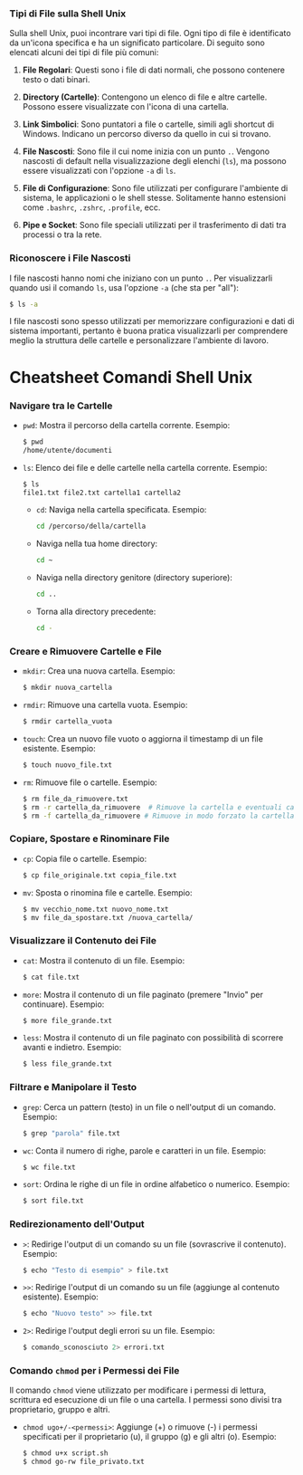 
### Tipi di File sulla Shell Unix

Sulla shell Unix, puoi incontrare vari tipi di file. Ogni tipo di file è identificato da un'icona specifica e ha un significato particolare. Di seguito sono elencati alcuni dei tipi di file più comuni:

1. **File Regolari**: Questi sono i file di dati normali, che possono contenere testo o dati binari.

2. **Directory (Cartelle)**: Contengono un elenco di file e altre cartelle. Possono essere visualizzate con l'icona di una cartella.

3. **Link Simbolici**: Sono puntatori a file o cartelle, simili agli shortcut di Windows. Indicano un percorso diverso da quello in cui si trovano.

4. **File Nascosti**: Sono file il cui nome inizia con un punto `.`. Vengono nascosti di default nella visualizzazione degli elenchi (`ls`), ma possono essere visualizzati con l'opzione `-a` di `ls`.

5. **File di Configurazione**: Sono file utilizzati per configurare l'ambiente di sistema, le applicazioni o le shell stesse. Solitamente hanno estensioni come `.bashrc`, `.zshrc`, `.profile`, ecc.

6. **Pipe e Socket**: Sono file speciali utilizzati per il trasferimento di dati tra processi o tra la rete.

### Riconoscere i File Nascosti

I file nascosti hanno nomi che iniziano con un punto `.`. Per visualizzarli quando usi il comando `ls`, usa l'opzione `-a` (che sta per "all"):

```bash
$ ls -a
```

I file nascosti sono spesso utilizzati per memorizzare configurazioni e dati di sistema importanti, pertanto è buona pratica visualizzarli per comprendere meglio la struttura delle cartelle e personalizzare l'ambiente di lavoro.

# Cheatsheet Comandi Shell Unix

### Navigare tra le Cartelle

- `pwd`: Mostra il percorso della cartella corrente.
  Esempio: 
  ```bash
  $ pwd
  /home/utente/documenti
  ```

- `ls`: Elenco dei file e delle cartelle nella cartella corrente.
  Esempio: 
  ```bash
  $ ls
  file1.txt file2.txt cartella1 cartella2
  ```

   - `cd`: Naviga nella cartella specificata.
   Esempio:
     ```bash
     cd /percorso/della/cartella
     ```

   - Naviga nella tua home directory:
     ```bash
     cd ~
     ```

   - Naviga nella directory genitore (directory superiore):
     ```bash
     cd ..
     ```

   - Torna alla directory precedente:
     ```bash
     cd -
     ```

### Creare e Rimuovere Cartelle e File

- `mkdir`: Crea una nuova cartella.
  Esempio: 
  ```bash
  $ mkdir nuova_cartella
  ```

- `rmdir`: Rimuove una cartella vuota.
  Esempio: 
  ```bash
  $ rmdir cartella_vuota
  ```

- `touch`: Crea un nuovo file vuoto o aggiorna il timestamp di un file esistente.
  Esempio: 
  ```bash
  $ touch nuovo_file.txt
  ```

- `rm`: Rimuove file o cartelle.
  Esempio: 
  ```bash
  $ rm file_da_rimuovere.txt
  $ rm -r cartella_da_rimuovere  # Rimuove la cartella e eventuali cartelle interne.
  $ rm -f cartella_da_rimuovere # Rimuove in modo forzato la cartella 
  ```

### Copiare, Spostare e Rinominare File

- `cp`: Copia file o cartelle.
  Esempio: 
  ```bash
  $ cp file_originale.txt copia_file.txt
  ```

- `mv`: Sposta o rinomina file e cartelle.
  Esempio: 
  ```bash
  $ mv vecchio_nome.txt nuovo_nome.txt
  $ mv file_da_spostare.txt /nuova_cartella/
  ```

### Visualizzare il Contenuto dei File

- `cat`: Mostra il contenuto di un file.
  Esempio: 
  ```bash
  $ cat file.txt
  ```

- `more`: Mostra il contenuto di un file paginato (premere "Invio" per continuare).
  Esempio: 
  ```bash
  $ more file_grande.txt
  ```

- `less`: Mostra il contenuto di un file paginato con possibilità di scorrere avanti e indietro.
  Esempio: 
  ```bash
  $ less file_grande.txt
  ```

### Filtrare e Manipolare il Testo

- `grep`: Cerca un pattern (testo) in un file o nell'output di un comando.
  Esempio: 
  ```bash
  $ grep "parola" file.txt
  ```

- `wc`: Conta il numero di righe, parole e caratteri in un file.
  Esempio: 
  ```bash
  $ wc file.txt
  ```

- `sort`: Ordina le righe di un file in ordine alfabetico o numerico.
  Esempio: 
  ```bash
  $ sort file.txt
  ```

### Redirezionamento dell'Output

- `>`: Redirige l'output di un comando su un file (sovrascrive il contenuto).
  Esempio: 
  ```bash
  $ echo "Testo di esempio" > file.txt
  ```

- `>>`: Redirige l'output di un comando su un file (aggiunge al contenuto esistente).
  Esempio: 
  ```bash
  $ echo "Nuovo testo" >> file.txt
  ```

- `2>`: Redirige l'output degli errori su un file.
  Esempio: 
  ```bash
  $ comando_sconosciuto 2> errori.txt
  ```

### Comando `chmod` per i Permessi dei File

Il comando `chmod` viene utilizzato per modificare i permessi di lettura, scrittura ed esecuzione di un file o una cartella. I permessi sono divisi tra proprietario, gruppo e altri.

- `chmod ugo+/-<permessi>`: Aggiunge (+) o rimuove (-) i permessi specificati per il proprietario (u), il gruppo (g) e gli altri (o).
  Esempio: 
  ```bash
  $ chmod u+x script.sh
  $ chmod go-rw file_privato.txt
  ```

